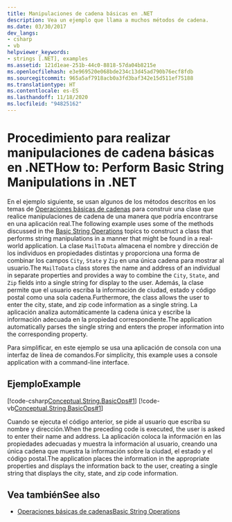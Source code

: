 ```yaml
---
title: Manipulaciones de cadena básicas en .NET
description: Vea un ejemplo que llama a muchos métodos de cadena.
ms.date: 03/30/2017
dev_langs:
- csharp
- vb
helpviewer_keywords:
- strings [.NET], examples
ms.assetid: 121d1eae-251b-44c0-8818-57da04b8215e
ms.openlocfilehash: e3e969520e068bde234c13d45ad790b76ecf8fdb
ms.sourcegitcommit: 965a5af7918acb0a3fd3baf342e15d511ef75188
ms.translationtype: HT
ms.contentlocale: es-ES
ms.lasthandoff: 11/18/2020
ms.locfileid: "94825162"
---
```

# <a name="how-to-perform-basic-string-manipulations-in-net"></a><span data-ttu-id="c3877-103">Procedimiento para realizar manipulaciones de cadena básicas en .NET</span><span class="sxs-lookup"><span data-stu-id="c3877-103">How to: Perform Basic String Manipulations in .NET</span></span>

<span data-ttu-id="c3877-104">En el ejemplo siguiente, se usan algunos de los métodos descritos en los temas de [Operaciones básicas de cadenas](basic-string-operations.md) para construir una clase que realice manipulaciones de cadena de una manera que podría encontrarse en una aplicación real.</span><span class="sxs-lookup"><span data-stu-id="c3877-104">The following example uses some of the methods discussed in the [Basic String Operations](basic-string-operations.md) topics to construct a class that performs string manipulations in a manner that might be found in a real-world application.</span></span> <span data-ttu-id="c3877-105">La clase `MailToData` almacena el nombre y dirección de los individuos en propiedades distintas y proporciona una forma de combinar los campos `City`, `State` y `Zip` en una única cadena para mostrar al usuario.</span><span class="sxs-lookup"><span data-stu-id="c3877-105">The `MailToData` class stores the name and address of an individual in separate properties and provides a way to combine the `City`, `State`, and `Zip` fields into a single string for display to the user.</span></span> <span data-ttu-id="c3877-106">Además, la clase permite que el usuario escriba la información de ciudad, estado y código postal como una sola cadena.</span><span class="sxs-lookup"><span data-stu-id="c3877-106">Furthermore, the class allows the user to enter the city, state, and zip code information as a single string.</span></span> <span data-ttu-id="c3877-107">La aplicación analiza automáticamente la cadena única y escribe la información adecuada en la propiedad correspondiente.</span><span class="sxs-lookup"><span data-stu-id="c3877-107">The application automatically parses the single string and enters the proper information into the corresponding property.</span></span>

<span data-ttu-id="c3877-108">Para simplificar, en este ejemplo se usa una aplicación de consola con una interfaz de línea de comandos.</span><span class="sxs-lookup"><span data-stu-id="c3877-108">For simplicity, this example uses a console application with a command-line interface.</span></span>

## <a name="example"></a><span data-ttu-id="c3877-109">Ejemplo</span><span class="sxs-lookup"><span data-stu-id="c3877-109">Example</span></span>

[!code-csharp[Conceptual.String.BasicOps#1](../../../samples/snippets/csharp/VS_Snippets_CLR/conceptual.string.basicops/cs/basicops.cs#1)]
[!code-vb[Conceptual.String.BasicOps#1](../../../samples/snippets/visualbasic/VS_Snippets_CLR/conceptual.string.basicops/vb/basicops.vb#1)]

<span data-ttu-id="c3877-110">Cuando se ejecuta el código anterior, se pide al usuario que escriba su nombre y dirección.</span><span class="sxs-lookup"><span data-stu-id="c3877-110">When the preceding code is executed, the user is asked to enter their name and address.</span></span> <span data-ttu-id="c3877-111">La aplicación coloca la información en las propiedades adecuadas y muestra la información al usuario, creando una única cadena que muestra la información sobre la ciudad, el estado y el código postal.</span><span class="sxs-lookup"><span data-stu-id="c3877-111">The application places the information in the appropriate properties and displays the information back to the user, creating a single string that displays the city, state, and zip code information.</span></span>

## <a name="see-also"></a><span data-ttu-id="c3877-112">Vea también</span><span class="sxs-lookup"><span data-stu-id="c3877-112">See also</span></span>

- [<span data-ttu-id="c3877-113">Operaciones básicas de cadenas</span><span class="sxs-lookup"><span data-stu-id="c3877-113">Basic String Operations</span></span>](basic-string-operations.md)
